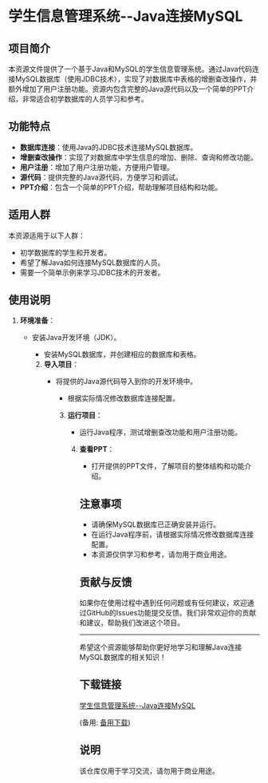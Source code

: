 # 学生信息管理系统--Java连接MySQL

## 项目简介

本资源文件提供了一个基于Java和MySQL的学生信息管理系统。通过Java代码连接MySQL数据库（使用JDBC技术），实现了对数据库中表格的增删查改操作，并额外增加了用户注册功能。资源内包含完整的Java源代码以及一个简单的PPT介绍，非常适合初学数据库的人员学习和参考。

## 功能特点

- **数据库连接**：使用Java的JDBC技术连接MySQL数据库。
- **增删查改操作**：实现了对数据库中学生信息的增加、删除、查询和修改功能。
- **用户注册**：增加了用户注册功能，方便用户管理。
- **源代码**：提供完整的Java源代码，方便学习和调试。
- **PPT介绍**：包含一个简单的PPT介绍，帮助理解项目结构和功能。

## 适用人群

本资源适用于以下人群：

- 初学数据库的学生和开发者。
- 希望了解Java如何连接MySQL数据库的人员。
- 需要一个简单示例来学习JDBC技术的开发者。

## 使用说明

1. **环境准备**：
   - 安装Java开发环境（JDK）。
      - 安装MySQL数据库，并创建相应的数据库和表格。

      2. **导入项目**：
         - 将提供的Java源代码导入到你的开发环境中。
            - 根据实际情况修改数据库连接配置。

            3. **运行项目**：
               - 运行Java程序，测试增删查改功能和用户注册功能。

               4. **查看PPT**：
                  - 打开提供的PPT文件，了解项目的整体结构和功能介绍。

                  ## 注意事项

                  - 请确保MySQL数据库已正确安装并运行。
                  - 在运行Java程序前，请根据实际情况修改数据库连接配置。
                  - 本资源仅供学习和参考，请勿用于商业用途。

                  ## 贡献与反馈

                  如果你在使用过程中遇到任何问题或有任何建议，欢迎通过GitHub的Issues功能提交反馈。我们非常欢迎你的贡献和建议，帮助我们改进这个项目。

                  ---

                  希望这个资源能够帮助你更好地学习和理解Java连接MySQL数据库的相关知识！

                  ## 下载链接
                  [学生信息管理系统--Java连接MySQL](https://pan.quark.cn/s/0a6cdd6c0af4) 

                  (备用: [备用下载](https://pan.baidu.com/s/1R4F7t9JMTWgtOFHO7kw8SA?pwd=1234))

                  ## 说明

                  该仓库仅用于学习交流，请勿用于商业用途。
